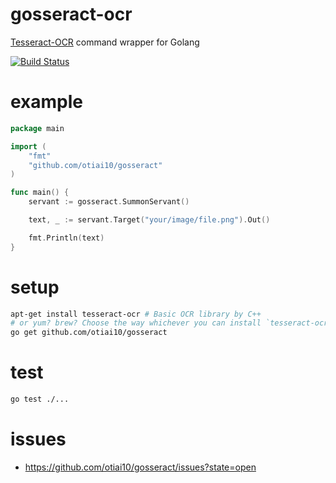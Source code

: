 # gosseract-ocr

[Tesseract-OCR](https://code.google.com/p/tesseract-ocr/) command wrapper for Golang

[![Build Status](https://travis-ci.org/otiai10/gosseract.svg?branch=develop)](https://travis-ci.org/otiai10/gosseract)

# example
```go
package main

import (
	"fmt"
	"github.com/otiai10/gosseract"
)

func main() {
	servant := gosseract.SummonServant()

	text, _ := servant.Target("your/image/file.png").Out()

	fmt.Println(text)
}

```

# setup
```sh
apt-get install tesseract-ocr # Basic OCR library by C++
# or yum? brew? Choose the way whichever you can install `tesseract-ocr`
go get github.com/otiai10/gosseract
```

# test
```sh
go test ./...
```

# issues
- https://github.com/otiai10/gosseract/issues?state=open
